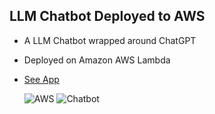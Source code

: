 ## LLM Chatbot Deployed to AWS
- A LLM Chatbot wrapped around ChatGPT
- Deployed on Amazon AWS Lambda
- [See App](https://xcl7djrk2z6zzk6u3hlbyosvwy0idmxz.lambda-url.us-east-2.on.aws/)


  ![AWS](https://imagedelivery.net/K5TI-EHerRDIgbgGIcCsuw/2b597f51-55df-4690-bd80-294af9934f00/public)
  ![Chatbot](https://imagedelivery.net/K5TI-EHerRDIgbgGIcCsuw/fda3d2e6-dc22-4b4c-cc6d-721f87d3fa00/public)

